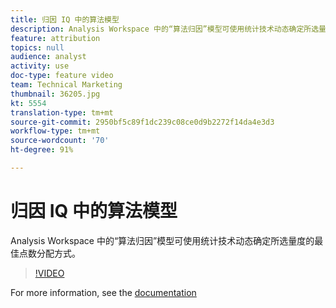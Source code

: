 ```yaml
---
title: 归因 IQ 中的算法模型
description: Analysis Workspace 中的“算法归因”模型可使用统计技术动态确定所选量度的最佳点数分配方式。
feature: attribution
topics: null
audience: analyst
activity: use
doc-type: feature video
team: Technical Marketing
thumbnail: 36205.jpg
kt: 5554
translation-type: tm+mt
source-git-commit: 2950bf5c89f1dc239c08ce0d9b2272f14da4e3d3
workflow-type: tm+mt
source-wordcount: '70'
ht-degree: 91%

---
```



# 归因 IQ 中的算法模型

Analysis Workspace 中的“算法归因”模型可使用统计技术动态确定所选量度的最佳点数分配方式。

>[!VIDEO](https://video.tv.adobe.com/v/36205/?quality=12&learn=on)

For more information, see the [documentation](https://docs.adobe.com/content/help/en/analytics/analyze/analysis-workspace/attribution/algorithmic.html)
